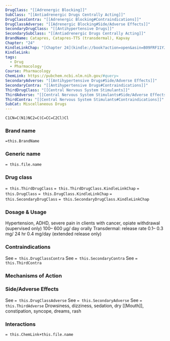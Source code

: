 ```yaml
---
DrugClass: "[[Adrenergic Blocking]]"
SubClass: "[[Antiadrenergic Drugs Centrally Acting]]"
DrugClassContra: "[[Adrenergic Blocking#Contraindications]]"
DrugClassAdverse: "[[Adrenergic Blocking#Side/Adverse Effects]]"
SecondaryDrugClass: "[[Antihypertensive Drugs]]"
SecondarySubClass: "[[Antiadrenergic Drugs Centrally Acting]]"
BrandName: Catapres, Catapres-TTS (transdermal), Kapvay
Chapter: "24"
KindleLinkChap: "[Chapter 24](kindle://book?action=open&asin=B09FRF11YJ&location=12809)"
KindleLink: 
tags:
  - Drug
  - Pharmacology
Course: Pharmacology
ChemLink: https://pubchem.ncbi.nlm.nih.gov/#query=
SecondaryAdverse: "[[Antihypertensive Drugs#Side/Adverse Effects]]"
SecondaryContra: "[[Antihypertensive Drugs#Contraindications]]"
ThirdDrugClass: "[[Central Nervous System Stimulants]]"
ThirdAdverse: "[[Central Nervous System Stimulants#Side/Adverse Effects]]"
ThirdContra: "[[Central Nervous System Stimulants#Contraindications]]"
SubCat: Miscellaneous Drugs
---
```

```smiles
C1CN=C(N1)NC2=C(C=CC=C2Cl)Cl
```

### Brand name
`=this.BrandName`
### Generic name
`= this.file.name`
### Drug class 
`= this.ThirdDrugClass`
	`= this.ThirdDrugClass.KindleLinkChap`
`= this.DrugClass`
	`= this.DrugClass.KindleLinkChap`
`= this.SecondaryDrugClass`
	`= this.SecondaryDrugClass.KindleLinkChap`

### Dosage & Usage
Hypertension, ADHD, severe pain in clients with cancer, opiate withdrawal (supervised only)
100– 600 µg/ day orally 
Transdermal: release rate 0.1– 0.3 mg/ 24 hr
0.4 mg/day (extended release only)

### Contraindications
See `= this.DrugClassContra`
See `= this.SecondaryContra`
See `= this.ThirdContra`
### Mechanisms of Action

### Side/Adverse Effects
See `= this.DrugClassAdverse`
See `= this.SecondaryAdverse`
See `= this.ThirdAdverse`
Drowsiness, dizziness, sedation, dry [[Mouth]], constipation, syncope, dreams, rash

### Interactions

`= this.ChemLink+this.file.name`

 